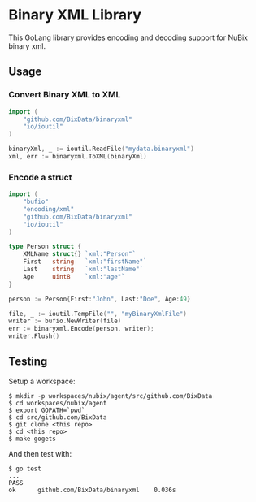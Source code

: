 # Binary XML Library

This GoLang library provides encoding and decoding support for NuBix binary xml.

## Usage

### Convert Binary XML to XML

```go
import (
	"github.com/BixData/binaryxml"
	"io/ioutil"
)

binaryXml, _ := ioutil.ReadFile("mydata.binaryxml")
xml, err := binaryxml.ToXML(binaryXml)
```

### Encode a struct

```go
import (
	"bufio"
	"encoding/xml"
	"github.com/BixData/binaryxml"
	"io/ioutil"
)

type Person struct {
	XMLName struct{} `xml:"Person"`
	First   string   `xml:"firstName"`
	Last    string   `xml:"lastName"`
	Age     uint8    `xml:"age"`
}

person := Person{First:"John", Last:"Doe", Age:49}

file, _ := ioutil.TempFile("", "myBinaryXmlFile")
writer := bufio.NewWriter(file)
err := binaryxml.Encode(person, writer);
writer.Flush()
```

## Testing

Setup a workspace:

```
$ mkdir -p workspaces/nubix/agent/src/github.com/BixData
$ cd workspaces/nubix/agent
$ export GOPATH=`pwd`
$ cd src/github.com/BixData
$ git clone <this repo>
$ cd <this repo>
$ make gogets
```

And then test with:

```
$ go test
...
PASS
ok  	github.com/BixData/binaryxml	0.036s
```
